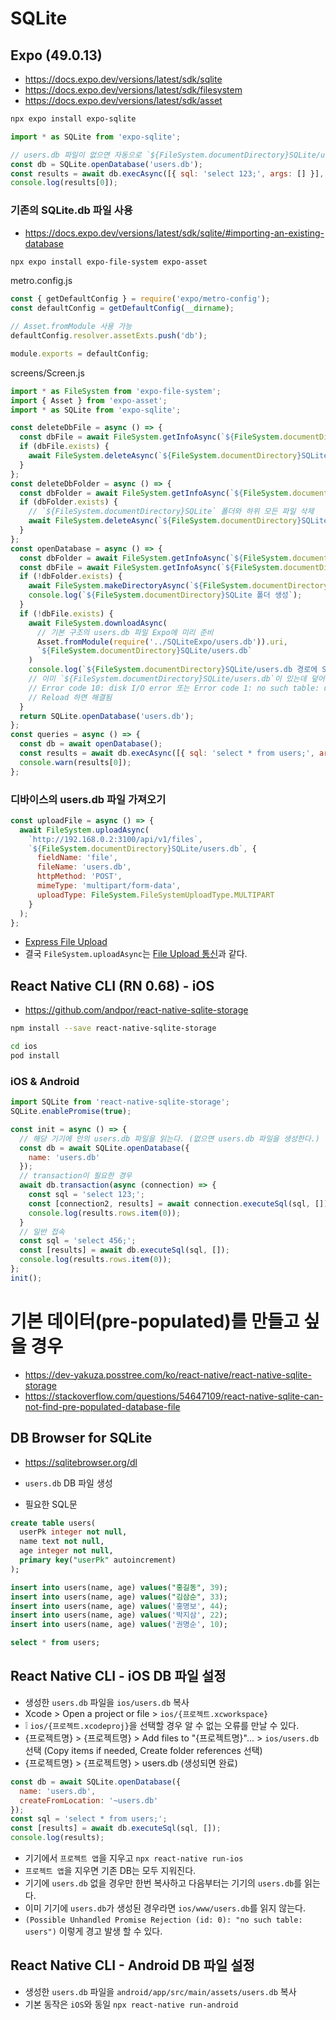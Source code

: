 # SQLite
## Expo (49.0.13)
* https://docs.expo.dev/versions/latest/sdk/sqlite
* https://docs.expo.dev/versions/latest/sdk/filesystem
* https://docs.expo.dev/versions/latest/sdk/asset
```sh
npx expo install expo-sqlite
```
```js
import * as SQLite from 'expo-sqlite';

// users.db 파일이 없으면 자동으로 `${FileSystem.documentDirectory}SQLite/users.db` 파일 생성함
const db = SQLite.openDatabase('users.db');
const results = await db.execAsync([{ sql: 'select 123;', args: [] }], false);
console.log(results[0]);
```

### 기존의 SQLite.db 파일 사용
* https://docs.expo.dev/versions/latest/sdk/sqlite/#importing-an-existing-database

```sh
npx expo install expo-file-system expo-asset
```

metro.config.js
```js
const { getDefaultConfig } = require('expo/metro-config');
const defaultConfig = getDefaultConfig(__dirname);

// Asset.fromModule 사용 가능
defaultConfig.resolver.assetExts.push('db');

module.exports = defaultConfig;
```

screens/Screen.js
```js
import * as FileSystem from 'expo-file-system';
import { Asset } from 'expo-asset';
import * as SQLite from 'expo-sqlite';

const deleteDbFile = async () => {
  const dbFile = await FileSystem.getInfoAsync(`${FileSystem.documentDirectory}SQLite/users.db`);
  if (dbFile.exists) {
    await FileSystem.deleteAsync(`${FileSystem.documentDirectory}SQLite/users.db`);
  }
};
const deleteDbFolder = async () => {
  const dbFolder = await FileSystem.getInfoAsync(`${FileSystem.documentDirectory}SQLite`);
  if (dbFolder.exists) {
    // `${FileSystem.documentDirectory}SQLite` 폴더와 하위 모든 파일 삭제
    await FileSystem.deleteAsync(`${FileSystem.documentDirectory}SQLite`);
  }
};
const openDatabase = async () => {
  const dbFolder = await FileSystem.getInfoAsync(`${FileSystem.documentDirectory}SQLite`);
  const dbFile = await FileSystem.getInfoAsync(`${FileSystem.documentDirectory}SQLite/users.db`);
  if (!dbFolder.exists) {
    await FileSystem.makeDirectoryAsync(`${FileSystem.documentDirectory}SQLite`);
    console.log(`${FileSystem.documentDirectory}SQLite 폴더 생성`);
  }
  if (!dbFile.exists) {
    await FileSystem.downloadAsync(
      // 기본 구조의 users.db 파일 Expo에 미리 준비
      Asset.fromModule(require('../SQLiteExpo/users.db')).uri,
      `${FileSystem.documentDirectory}SQLite/users.db`
    )
    console.log(`${FileSystem.documentDirectory}SQLite/users.db 경로에 SQLiteExpo/users.db 파일 복사`);
    // 이미 `${FileSystem.documentDirectory}SQLite/users.db`이 있는데 덮어 씌우는 경우
    // Error code 10: disk I/O error 또는 Error code 1: no such table: users 등을 만날 수 있다.
    // Reload 하면 해결됨
  }
  return SQLite.openDatabase('users.db');
};
const queries = async () => {
  const db = await openDatabase();
  const results = await db.execAsync([{ sql: 'select * from users;', args: [] }], false);
  console.warn(results[0]);
};
```

### 디바이스의 users.db 파일 가져오기
```js
const uploadFile = async () => {
  await FileSystem.uploadAsync(
    `http://192.168.0.2:3100/api/v1/files`,
    `${FileSystem.documentDirectory}SQLite/users.db`, {
      fieldName: 'file',
      fileName: 'users.db',
      httpMethod: 'POST',
      mimeType: 'multipart/form-data',
      uploadType: FileSystem.FileSystemUploadType.MULTIPART
    }
  );
};
```
* [Express File Upload](https://github.com/ovdncids/react-curriculum/blob/master/FileUpload.md#express)
* 결국 `FileSystem.uploadAsync`는 [File Upload 통신](https://github.com/ovdncids/react-native-curriculum/blob/master/FileUpload.md)과 같다.

## React Native CLI (RN 0.68) - iOS
* https://github.com/andpor/react-native-sqlite-storage
```sh
npm install --save react-native-sqlite-storage
```
```sh
cd ios
pod install
```

### iOS & Android
```js
import SQLite from 'react-native-sqlite-storage';
SQLite.enablePromise(true);

const init = async () => {
  // 해당 기기에 안의 users.db 파일을 읽는다. (없으면 users.db 파일을 생성한다.)
  const db = await SQLite.openDatabase({
    name: 'users.db'
  });
  // transaction이 필요한 경우
  await db.transaction(async (connection) => {
    const sql = 'select 123;';
    const [connection2, results] = await connection.executeSql(sql, []);
    console.log(results.rows.item(0));
  }
  // 일반 접속
  const sql = 'select 456;';
  const [results] = await db.executeSql(sql, []);
  console.log(results.rows.item(0));
};
init();
```

# 기본 데이터(pre-populated)를 만들고 싶을 경우
* https://dev-yakuza.posstree.com/ko/react-native/react-native-sqlite-storage
* https://stackoverflow.com/questions/54647109/react-native-sqlite-can-not-find-pre-populated-database-file

## DB Browser for SQLite
* https://sqlitebrowser.org/dl
* `users.db` DB 파일 생성

* 필요한 SQL문
```sql
create table users(
  userPk integer not null,
  name text not null,
  age integer not null,
  primary key("userPk" autoincrement)
);

insert into users(name, age) values("홍길동", 39);
insert into users(name, age) values("김삼순", 33);
insert into users(name, age) values('홍명보', 44);
insert into users(name, age) values('박지삼', 22);
insert into users(name, age) values('권명순', 10);

select * from users;
```

## React Native CLI - iOS DB 파일 설정
* 생성한 `users.db` 파일을 `ios/users.db` 복사
* Xcode > Open a project or file > `ios/{프로젝트.xcworkspace}`
* ❕ `ios/{프로젝트.xcodeproj}`을 선택할 경우 알 수 없는 오류를 만날 수 있다.
* {프로젝트명} > {프로젝트명} > Add files to "{프로젝트명}"... > `ios/users.db` 선택 (Copy items if needed, Create folder references 선택)
* {프로젝트명} > {프로젝트명} > users.db (생성되면 완료)

```js
const db = await SQLite.openDatabase({
  name: 'users.db',
  createFromLocation: '~users.db'
});
const sql = 'select * from users;';
const [results] = await db.executeSql(sql, []);
console.log(results);
```
* 기기에서 `프로젝트 앱`을 지우고 `npx react-native run-ios`
* `프로젝트 앱`을 지우면 기존 DB는 모두 지워진다.
* 기기에 `users.db` 없을 경우만 한번 복사하고 다음부터는 기기의 `users.db`를 읽는다.
* 이미 기기에 `users.db`가 생성된 경우라면 `ios/www/users.db`를 읽지 않는다.
* `(Possible Unhandled Promise Rejection (id: 0): "no such table: users")` 이렇게 경고 발생 할 수 있다.

## React Native CLI - Android DB 파일 설정
* 생성한 `users.db` 파일을 `android/app/src/main/assets/users.db` 복사
* 기본 동작은 `iOS`와 동일 `npx react-native run-android`
